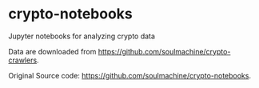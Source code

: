 # crypto-notebooks
Jupyter notebooks for analyzing crypto data

Data are downloaded from <https://github.com/soulmachine/crypto-crawlers>.

Original Source code: <https://github.com/soulmachine/crypto-notebooks>.